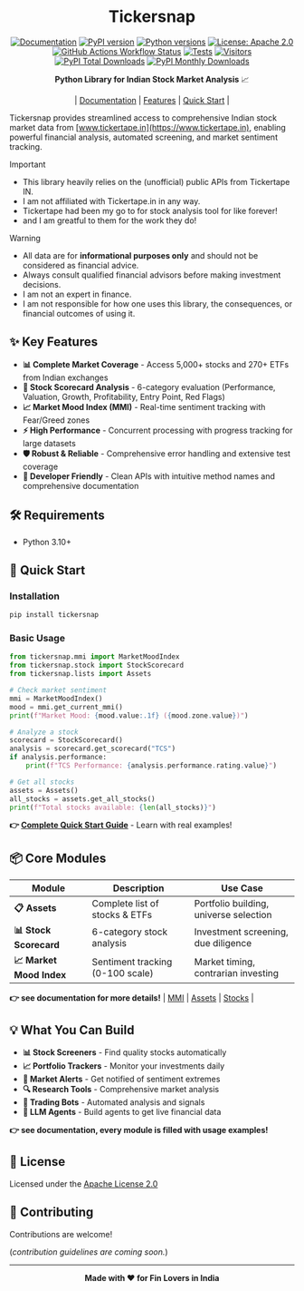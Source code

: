 <div align='center'>

# Tickersnap

[![Documentation](https://img.shields.io/badge/docs-mkdocs-4baaaa.svg?logo=materialformkdocs&logoColor=white)](https://mratanusarkar.github.io/tickersnap)
[![PyPI version](https://img.shields.io/pypi/v/tickersnap.svg?color=blue&logo=pypi&logoColor=white)](https://pypi.org/project/tickersnap/)
[![Python versions](https://img.shields.io/pypi/pyversions/tickersnap.svg?color=blue&logo=python&logoColor=white)](https://pypi.org/project/tickersnap/)
[![License: Apache 2.0](https://img.shields.io/badge/License-Apache%202.0-orange.svg?logo=apache&logoColor=white)](LICENSE)
<br>
[![GitHub Actions Workflow Status](https://img.shields.io/github/actions/workflow/status/mratanusarkar/tickersnap/docs.yml?logo=githubactions&logoColor=white&label=build)](https://github.com/mratanusarkar/tickersnap/actions)
[![Tests](https://img.shields.io/github/actions/workflow/status/mratanusarkar/tickersnap/tests.yml?logo=cachet&logoColor=white&label=tests)](https://github.com/mratanusarkar/tickersnap/actions)
[![Visitors](https://api.visitorbadge.io/api/visitors?path=https%3A%2F%2Fgithub.com%2Fmratanusarkar%2Ftickersnap&label=view&labelColor=%235e5e5e&countColor=%237C8AA0&style=flat&labelStyle=lower)](https://visitorbadge.io/status?path=https%3A%2F%2Fgithub.com%2Fmratanusarkar%2Ftickersnap)
[![PyPI Total Downloads](https://static.pepy.tech/badge/tickersnap)](https://pepy.tech/projects/tickersnap)
[![PyPI Monthly Downloads](https://img.shields.io/pypi/dm/tickersnap?style=flat&color=%231F86BF)](https://pypistats.org/packages/tickersnap)

**Python Library for Indian Stock Market Analysis** 📈

|
[Documentation](https://mratanusarkar.github.io/tickersnap/) |
[Features](#-key-features) |
[Quick Start](#-quick-start)
|

</div>

Tickersnap provides streamlined access to comprehensive Indian stock market data from [www.tickertape.in](https://www.tickertape.in), enabling powerful financial analysis, automated screening, and market sentiment tracking.

> [!IMPORTANT]
> - This library heavily relies on the (unofficial) public APIs from Tickertape IN.
> - I am not affiliated with Tickertape.in in any way.
> - Tickertape had been my go to for stock analysis tool for like forever!
> - and I am greatful to them for the work they do!

> [!WARNING]
> - All data are for **informational purposes only** and should not be considered as financial advice.
> - Always consult qualified financial advisors before making investment decisions.
> - I am not an expert in finance.
> - I am not responsible for how one uses this library, the consequences, or financial outcomes of using it.

## ✨ Key Features

- **📊 Complete Market Coverage** - Access 5,000+ stocks and 270+ ETFs from Indian exchanges
- **🎯 Stock Scorecard Analysis** - 6-category evaluation (Performance, Valuation, Growth, Profitability, Entry Point, Red Flags)
- **📈 Market Mood Index (MMI)** - Real-time sentiment tracking with Fear/Greed zones
- **⚡ High Performance** - Concurrent processing with progress tracking for large datasets
- **🛡️ Robust & Reliable** - Comprehensive error handling and extensive test coverage
- **🔧 Developer Friendly** - Clean APIs with intuitive method names and comprehensive documentation

## 🛠️ Requirements

- Python 3.10+

## 🚀 Quick Start

### Installation

```bash
pip install tickersnap
```

### Basic Usage

```python
from tickersnap.mmi import MarketMoodIndex
from tickersnap.stock import StockScorecard
from tickersnap.lists import Assets

# Check market sentiment
mmi = MarketMoodIndex()
mood = mmi.get_current_mmi()
print(f"Market Mood: {mood.value:.1f} ({mood.zone.value})")

# Analyze a stock
scorecard = StockScorecard()
analysis = scorecard.get_scorecard("TCS")
if analysis.performance:
    print(f"TCS Performance: {analysis.performance.rating.value}")

# Get all stocks
assets = Assets()
all_stocks = assets.get_all_stocks()
print(f"Total stocks available: {len(all_stocks)}")
```

**👉 [Complete Quick Start Guide](https://mratanusarkar.github.io/tickersnap/quickstart.md)** - Learn with real examples!

## 📦 Core Modules

| Module | Description | Use Case |
|--------|-------------|----------|
| **📋 Assets** | Complete list of stocks & ETFs | Portfolio building, universe selection |
| **📊 Stock Scorecard** | 6-category stock analysis | Investment screening, due diligence |
| **📈 Market Mood Index** | Sentiment tracking (0-100 scale) | Market timing, contrarian investing |

**👉 see documentation for more details!** | [MMI](https://mratanusarkar.github.io/tickersnap/tickersnap/mmi/) | [Assets](https://mratanusarkar.github.io/tickersnap/tickersnap/lists/) | [Stocks](https://mratanusarkar.github.io/tickersnap/tickersnap/stock/) |

## 💡 What You Can Build

- **📊 Stock Screeners** - Find quality stocks automatically
- **📈 Portfolio Trackers** - Monitor your investments daily  
- **🎯 Market Alerts** - Get notified of sentiment extremes
- **🔍 Research Tools** - Comprehensive market analysis
- **🤖 Trading Bots** - Automated analysis and signals
- **🧠 LLM Agents** - Build agents to get live financial data

**👉 see documentation, every module is filled with usage examples!**

## 📄 License

Licensed under the [Apache License 2.0](LICENSE)

## 🤝 Contributing

Contributions are welcome!

(_contribution guidelines are coming soon._)

---

<div align='center'>

**Made with ❤️ for Fin Lovers in India**

</div>
